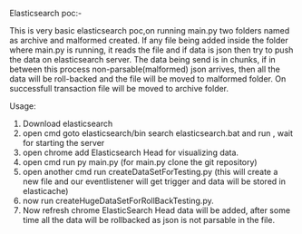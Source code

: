 Elasticsearch poc:-

This is very basic elasticsearch poc,on running main.py two folders named as archive and malformed created. If any file being added inside
the folder where main.py is running, it reads the file and if data is json then try to push the data on elasticsearch server. The data being 
send is in chunks, if in between this process non-parsable(malformed) json arrives, then all the data will be roll-backed and the file will be
moved to malformed folder. On successfull transaction file will be moved to archive folder.



Usage:

1. Download elasticsearch
2. open cmd goto elasticsearch/bin search elasticsearch.bat and run , wait for starting the server
3. open chrome add Elasticsearch Head for visualizing data.
4. open cmd run py main.py (for main.py clone the git repository)
5. open another cmd run createDataSetForTesting.py (this will create a new file and our eventlistener will get trigger and data will be stored in elasticache)
6. now run createHugeDataSetForRollBackTesting.py.
7. Now refresh chrome ElasticSearch Head data will be added, after some time all the data will be rollbacked as json is not parsable in the file.
